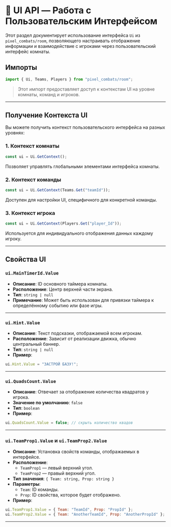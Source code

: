 # 🧾 UI API — Работа с Пользовательским Интерфейсом

Этот раздел документирует использование интерфейса `Ui` из `pixel_combats/room`, позволяющего настраивать отображение информации и взаимодействие с игроками через пользовательский интерфейс комнаты.

## Импорты

```ts
import { Ui, Teams, Players } from "pixel_combats/room";
```
> Этот импорт предоставляет доступ к контекстам UI на уровне комнаты, команд и игроков.

---

## Получение Контекста UI

Вы можете получить контекст пользовательского интерфейса на разных уровнях:

### 1. Контекст комнаты
```ts
const ui = Ui.GetContext();
```
Позволяет управлять глобальными элементами интерфейса комнаты.

### 2. Контекст команды
```ts
const ui = Ui.GetContext(Teams.Get("teamId"));
```
Доступен для настройки UI, специфичного для конкретной команды.

### 3. Контекст игрока
```ts
const ui = Ui.GetContext(Players.Get("player_Id"));
```
Используется для индивидуального отображения данных каждому игроку.

---

## Свойства UI

### ```ui.MainTimerId.Value```

- **Описание**: ID основного таймера комнаты.
- **Расположение**: Центр верхней части экрана.
- **Тип**: `string | null`
- **Примечание**: Может быть использован для привязки таймера к определённому событию или фазе игры.

---

### ```ui.Hint.Value```

- **Описание**: Текст подсказки, отображаемой всем игрокам.
- **Расположение**: Зависит от реализации движка, обычно центральный баннер.
- **Тип**: `string | null`
- **Пример**:
```ts
ui.Hint.Value = "ЗАСТРОЙ БАЗУ!";
```

---

### ```ui.QuadsCount.Value```

- **Описание**: Отвечает за отображение количества квадратов у игрока.
- **Значение по умолчанию**: `false`
- **Тип**: `boolean`
- **Пример**:
```js
ui.QuadsCount.Value = false; // скрыть количество квадов
```

---

### ```ui.TeamProp1.Value``` и ```ui.TeamProp2.Value```

- **Описание**: Установка свойств команды, отображаемых в интерфейсе.
- **Расположение**:
  - `TeamProp1` — левый верхний угол.
  - `TeamProp2` — правый верхний угол.
- **Тип значения**: `{ Team: string, Prop: string }`
- **Параметры**:
  - `Team`: ID команды.
  - `Prop`: ID свойства, которое будет отображено.
- **Пример**:
```js
ui.TeamProp1.Value = { Team: "TeamId", Prop: "PropId" };
ui.TeamProp2.Value = { Team: "AnotherTeamId", Prop: "AnotherPropId" };
```

---


